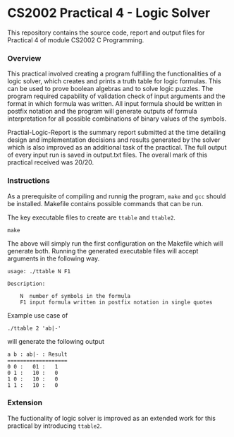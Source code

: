 # CS2002 Practical 4 - Logic Solver

This repository contains the source code, report and output files for Practical 4 of module CS2002 C Programming. 

### Overview
This practical involved creating a program fulfilling the functionalities of a logic
solver, which creates and prints a truth table for logic formulas. This can be used to prove boolean algebras and to solve logic puzzles. The program required capability of validation check of input arguments and the format in which formula was written. All input formula should be written in postfix notation and the program will generate outputs of formula interpretation for all possible combinations of binary values of the symbols. 

Practial-Logic-Report is the summary report submitted at the time detailing design and implementation decisions and results generated by the solver which is also improved as an additional task of the practical. The full output of every input run is saved in output.txt files. The overall mark of this practical received was 20/20.


### Instructions
As a prerequisite of compiling and runnig the program, `make` and `gcc` should be installed. Makefile contains possible commands that can be run. 

The key executable files to create are `ttable` and `ttable2`. 

    make 

The above will simply run the first configuration on the Makefile which will generate both. Running the generated executable files will accept arguments in the following way. 

````` 
usage: ./ttable N F1

Description:

    N  number of symbols in the formula
    F1 input formula written in postfix notation in single quotes

`````

Example use case of 
`````
./ttable 2 'ab|-'
````` 
will generate the following output

`````
a b : ab|- : Result
===================
0 0 :   01 :   1
0 1 :   10 :   0
1 0 :   10 :   0
1 1 :   10 :   0
`````

### Extension 
The fuctionality of logic solver is improved as an extended work for this practical by introducing `ttable2`.


